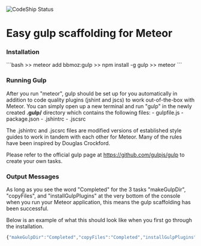 ![CodeShip Status](https://codeship.com/projects/215bc240-b61d-0132-ac42-4286e2c721fd/status?branch=master)

<h1><b>Easy gulp scaffolding for Meteor</b></h1>

<h3>Installation</h3>
```bash
>> meteor add bbmoz:gulp
>> npm install -g gulp
>> meteor
```

<h3>Running Gulp</h3>
After you run "meteor", gulp should be set up for you automatically in addition to code quality plugins (jshint and jscs) to work out-of-the-box with Meteor. You can simply open up a new terminal and run "gulp" in the newly created <b>.gulp/</b> directory which contains the following files:
- gulpfile.js
- package.json
- .jshintrc
- .jscsrc

The .jshintrc and .jscsrc files are modified versions of established style guides to work in tandem with each other for Meteor. Many of the rules have been inspired by Douglas Crockford.

Please refer to the official gulp page at https://github.com/gulpjs/gulp to create your own tasks.

<h3>Output Messages</h3>
As long as you see the word "Completed" for the 3 tasks "makeGulpDir", "copyFiles", and "installGulpPlugins" at the very bottom of the console when you run your Meteor application, this means the gulp scaffolding has been successful.

Below is an example of what this should look like when you first go through the installation.
```javascript
{"makeGulpDir":"Completed","copyFiles":"Completed","installGulpPlugins":"Completed"}
```